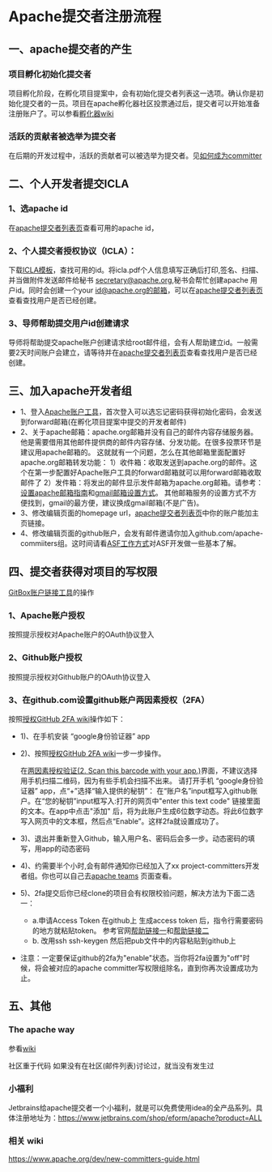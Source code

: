 # Apache提交者注册流程

## 一、apache提交者的产生
### 项目孵化初始化提交者
   项目孵化阶段，在孵化项目提案中，会有初始化提交者列表这一选项。确认你是初始化提交者的一员。项目在apache孵化器社区投票通过后，提交者可以开始准备注册账户了。可以参看[孵化器wiki](https://wiki.apache.org/incubator/)
### 活跃的贡献者被选举为提交者
   在后期的开发过程中，活跃的贡献者可以被选举为提交者。见[如何成为committer](https://www.apache.org/dev/new-committers-guide.html#becoming-a-committer)

## 二、个人开发者提交ICLA

### 1、选apache id
   在[apache提交者列表页](http://people.apache.org/committer-index.html)查看可用的apache id，
### 2、个人提交者授权协议（ICLA）：
   下载[ICLA模板](https://www.apache.org/licenses/icla.pdf)，查找可用的id。将icla.pdf个人信息填写正确后打印,签名、扫描、并当做附件发送邮件给秘书 secretary@apache.org,秘书会帮忙创建apache 用户id。同时会创建一个your id@apache.org的邮箱，可以在[apache提交者列表页](http://people.apache.org/committer-index.html)查看查找用户是否已经创建。
### 3、导师帮助提交用户id创建请求
   导师将帮助提交apache账户创建请求给root邮件组，会有人帮助建立id。一般需要2天时间账户会建立，请等待并在[apache提交者列表页](http://people.apache.org/committer-index.html)查看查找用户是否已经创建。

## 三、加入apache开发者组
   * 1、登入[Apache账户工具](https://id.apache.org/)，首次登入可以选忘记密码获得初始化密码，会发送到forward邮箱(在孵化项目提案中提交的开发者邮件)
   * 2、关于apache邮箱：apache.org邮箱并没有自己的邮件内容存储服务器。他是需要借用其他邮件提供商的邮件内容存储、分发功能。在很多投票环节是建议用apache邮箱的。
    这就就有一个问题，怎么在其他邮箱里面配置好apache.org邮箱转发功能：
    1）收件箱：收取发送到apache.org的邮件。这个在第一步配置好Apache账户工具的forward邮箱就可以用forward邮箱收取邮件了
    2）发件箱：将发出的邮件显示发件邮箱为apache.org邮箱。请参考：[设置apache邮箱指南](https://reference.apache.org/committer/email)和[gmail邮箱设置方式](http://gmailblog.blogspot.com/2009/07/send-mail-from-another-address-without.html)。 其他邮箱服务的设置方式不方便找到，gmail的最方便，建议换成gmail邮箱(不是广告)。
   * 3、修改编辑页面的homepage url，[apache提交者列表页](http://people.apache.org/committer-index.html)中你的账户能加主页链接。
   * 4、修改编辑页面的github账户，会发有邮件邀请你加入github.com/apache-commiiters组。这时间请看[ASF工作方式](http://www.apache.org/foundation/how-it-works.html#developers)对ASF开发做一些基本了解。
## 四、提交者获得对项目的写权限

[GitBox账户链接工具](https://gitbox.apache.org/setup/)的操作

### 1、Apache账户授权
   按照提示授权对Apache账户的OAuth协议登入
### 2、Github账户授权
   按照提示授权对Github账户的OAuth协议登入
### 3、在github.com设置github账户两因素授权（2FA）
   按照[授权GitHub 2FA wiki](https://help.github.com/articles/configuring-two-factor-authentication-via-a-totp-mobile-app/)操作如下：
* 1)、在手机安装 “google身份验证器” app
* 2)、按照[授权GitHub 2FA wiki](https://help.github.com/articles/configuring-two-factor-authentication-via-a-totp-mobile-app/)一步一步操作。

   在[两因素授权验证(2. Scan this barcode with your app.)](https://github.com/settings/two_factor_authentication/verify)界面，不建议选择用手机扫描二维码，因为有些手机会扫描不出来。
   请打开手机 “google身份验证器” app，点“+”选择“输入提供的秘钥”： 在“账户名”input框写入github账户。在“您的秘钥”input框写入:打开的网页中"enter this text code" 链接里面的文本。在app中点击"添加" 后，将为此账户生成6位数字动态。将此6位数字写入网页中的文本框，然后点“Enable”。这样2fa就设置成功了。

* 3)、退出并重新登入Github，输入用户名、密码后会多一步。动态密码的填写，用app的动态密码

* 4)、约需要半个小时,会有邮件通知你已经加入了xx project-committers开发者组。你也可以自己去[apache teams](https://github.com/orgs/apache/teams) 页面查看。

* 5)、2fa提交后你已经clone的项目会有权限校验问题，解决方法为下面二选一：
  * a.申请Access Token
   在github上 生成access token 后，指令行需要密码的地方就粘贴token。
   参考官网[帮助链接一](https://help.github.com/articles/https-cloning-errors/#provide-access-token-if-2fa-enabled)和[帮助链接二](https://help.github.com/articles/creating-a-personal-access-token-for-the-command-line/)
  * b. 改用ssh
   ssh-keygen 然后把pub文件中的内容粘贴到github上
  
* 注意：一定要保证github的2fa为"enable"状态。当你将2fa设置为"off"时候，将会被对应的apache committer写权限组除名，直到你再次设置成功为止。
  
## 五、其他
   ### The apache way
   参看[wiki](http://apache.org/foundation/governance/)

   社区重于代码
   如果没有在社区(邮件列表)讨论过，就当没有发生过
   ### 小福利
   Jetbrains给apache提交者一个小福利，就是可以免费使用idea的全产品系列。具体注册地址为：https://www.jetbrains.com/shop/eform/apache?product=ALL
   ### 相关 wiki
https://www.apache.org/dev/new-committers-guide.html